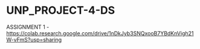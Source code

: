 # UNP_PROJECT-4-DS
ASSIGNMENT 1 - https://colab.research.google.com/drive/1nDkJyb3SNQxooB7YBdKnVigh21W-vFmS?usp=sharing
